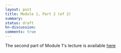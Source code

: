 ```yaml
---
layout: post
title: Module 1, Part 2 (of 2)
summary:
status: draft
hn-discussion:
comments: true
---
```


The second part of Module 1's lecture is available
[here](https://docs.google.com/a/usfca.edu/file/d/0B-5GjaosMAovQnpfNFF3bHdUNHM/edit?usp=drivesdk)
